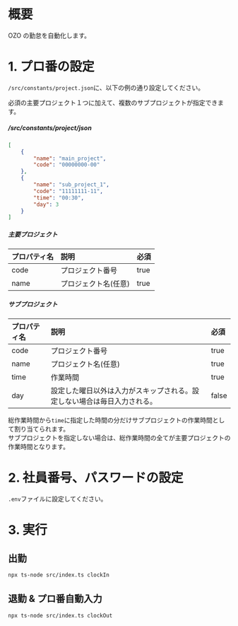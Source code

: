 # 概要

OZO の勤怠を自動化します。

# 1. プロ番の設定

`/src/constants/project.json`に、以下の例の通り設定してください。

必須の主要プロジェクト１つに加えて、複数のサブプロジェクトが指定できます。

##### /src/constants/project/json

```json
[
	{
		"name": "main_project",
		"code": "00000000-00"
	},
	{
		"name": "sub_project_1",
		"code": "11111111-11",
		"time": "00:30",
		"day": 3
	}
]
```

##### 主要プロジェクト

| プロパティ名 | 説明                 | 必須 |
| :----------- | :------------------- | :--- |
| code         | プロジェクト番号     | true |
| name         | プロジェクト名(任意) | true |

##### サブプロジェクト

| プロパティ名 | 説明                                                                     | 必須  |
| :----------- | :----------------------------------------------------------------------- | :---- |
| code         | プロジェクト番号                                                         | true  |
| name         | プロジェクト名(任意)                                                     | true  |
| time         | 作業時間                                                                 | true  |
| day          | 設定した曜日以外は入力がスキップされる。設定しない場合は毎日入力される。 | false |

総作業時間から`time`に指定した時間の分だけサブプロジェクトの作業時間として割り当てられます。  
サブプロジェクトを指定しない場合は、総作業時間の全てが主要プロジェクトの作業時間となります。

# 2. 社員番号、パスワードの設定

`.env`ファイルに設定してください。

# 3. 実行

## 出勤

```bash
npx ts-node src/index.ts clockIn
```

## 退勤 & プロ番自動入力

```bash
npx ts-node src/index.ts clockOut
```
